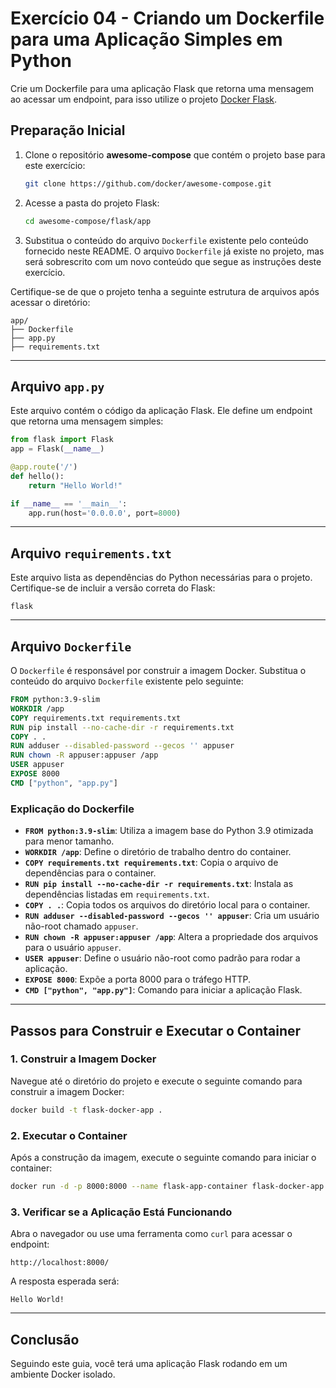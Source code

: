 # Exercício 04 - Criando um Dockerfile para uma Aplicação Simples em Python

Crie um Dockerfile para uma aplicação Flask que retorna uma mensagem ao acessar um endpoint, para isso utilize o projeto [Docker Flask](https://github.com/docker/awesome-compose/tree/master/flask).

## Preparação Inicial

1. Clone o repositório **awesome-compose** que contém o projeto base para este exercício:
   ```bash
   git clone https://github.com/docker/awesome-compose.git
   ```

2. Acesse a pasta do projeto Flask:
   ```bash
   cd awesome-compose/flask/app
   ```

3. Substitua o conteúdo do arquivo `Dockerfile` existente pelo conteúdo fornecido neste README. O arquivo `Dockerfile` já existe no projeto, mas será sobrescrito com um novo conteúdo que segue as instruções deste exercício.

Certifique-se de que o projeto tenha a seguinte estrutura de arquivos após acessar o diretório:

```
app/
├── Dockerfile
├── app.py
├── requirements.txt
```

---

## Arquivo `app.py`

Este arquivo contém o código da aplicação Flask. Ele define um endpoint que retorna uma mensagem simples:

```python
from flask import Flask
app = Flask(__name__)

@app.route('/')
def hello():
	return "Hello World!"

if __name__ == '__main__':
	app.run(host='0.0.0.0', port=8000)
```

---

## Arquivo `requirements.txt`

Este arquivo lista as dependências do Python necessárias para o projeto. Certifique-se de incluir a versão correta do Flask:

```
flask
```

---

## Arquivo `Dockerfile`

O `Dockerfile` é responsável por construir a imagem Docker. Substitua o conteúdo do arquivo `Dockerfile` existente pelo seguinte:

```dockerfile
FROM python:3.9-slim
WORKDIR /app
COPY requirements.txt requirements.txt
RUN pip install --no-cache-dir -r requirements.txt
COPY . .
RUN adduser --disabled-password --gecos '' appuser
RUN chown -R appuser:appuser /app
USER appuser
EXPOSE 8000
CMD ["python", "app.py"]
```

### Explicação do Dockerfile
- **`FROM python:3.9-slim`**: Utiliza a imagem base do Python 3.9 otimizada para menor tamanho.
- **`WORKDIR /app`**: Define o diretório de trabalho dentro do container.
- **`COPY requirements.txt requirements.txt`**: Copia o arquivo de dependências para o container.
- **`RUN pip install --no-cache-dir -r requirements.txt`**: Instala as dependências listadas em `requirements.txt`.
- **`COPY . .`**: Copia todos os arquivos do diretório local para o container.
- **`RUN adduser --disabled-password --gecos '' appuser`**: Cria um usuário não-root chamado `appuser`.
- **`RUN chown -R appuser:appuser /app`**: Altera a propriedade dos arquivos para o usuário `appuser`.
- **`USER appuser`**: Define o usuário não-root como padrão para rodar a aplicação.
- **`EXPOSE 8000`**: Expõe a porta 8000 para o tráfego HTTP.
- **`CMD ["python", "app.py"]`**: Comando para iniciar a aplicação Flask.

---

## Passos para Construir e Executar o Container

### 1. Construir a Imagem Docker

Navegue até o diretório do projeto e execute o seguinte comando para construir a imagem Docker:

```bash
docker build -t flask-docker-app .
```

### 2. Executar o Container

Após a construção da imagem, execute o seguinte comando para iniciar o container:

```bash
docker run -d -p 8000:8000 --name flask-app-container flask-docker-app
```

### 3. Verificar se a Aplicação Está Funcionando

Abra o navegador ou use uma ferramenta como `curl` para acessar o endpoint:

```
http://localhost:8000/
```

A resposta esperada será:

```
Hello World!
```

---


## Conclusão

Seguindo este guia, você terá uma aplicação Flask rodando em um ambiente Docker isolado.
